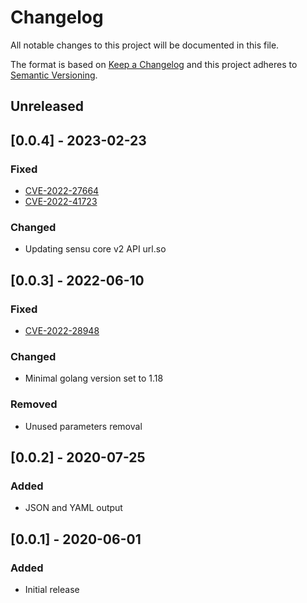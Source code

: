 # Changelog

All notable changes to this project will be documented in this file.

The format is based on [Keep a Changelog](http://keepachangelog.com/en/1.0.0/)
and this project adheres to [Semantic
Versioning](http://semver.org/spec/v2.0.0.html).

## Unreleased

## [0.0.4] - 2023-02-23

### Fixed

- [CVE-2022-27664](https://cve.mitre.org/cgi-bin/cvename.cgi?name=2022-27664)
- [CVE-2022-41723](https://cve.mitre.org/cgi-bin/cvename.cgi?name=2022-41723)

### Changed

- Updating sensu core v2 API url.so

## [0.0.3] - 2022-06-10

### Fixed

- [CVE-2022-28948](https://cve.mitre.org/cgi-bin/cvename.cgi?name=2022-28948)

### Changed

- Minimal golang version set to 1.18

### Removed

- Unused parameters removal

## [0.0.2] - 2020-07-25

### Added

- JSON and YAML output

## [0.0.1] - 2020-06-01

### Added

- Initial release
